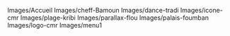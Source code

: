 Images/Accueil
Images/cheff-Bamoun
Images/dance-tradi
Images/icone-cmr
Images/plage-kribi
Images/parallax-flou
Images/palais-foumban
Images/logo-cmr
Images/menu1
